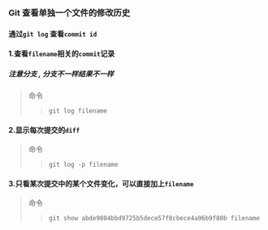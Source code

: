 ### Git 查看单独一个文件的修改历史

#### 通过`git log` 查看`commit id`

#### 1.查看`filename`相关的`commit`记录 
##### 注意分支 , 分支不一样结果不一样

>命令
>>```
>>git log filename
>>```


#### 2.显示每次提交的`diff`

>命令
>>```
>>git log -p filename
>>```


#### 3.只看某次提交中的某个文件变化，可以直接加上`filename`

>命令
>>```
>>git show abde9804bbd9725b5dece57f8cbece4a96b9f80b filename
>>```